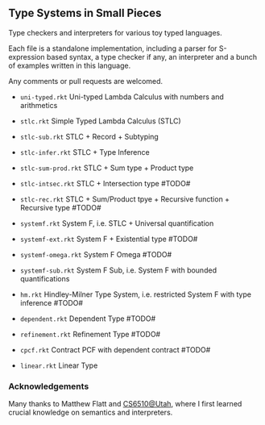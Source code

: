 ## Type Systems in Small Pieces

Type checkers and interpreters for various toy typed languages.

Each file is a standalone implementation, including a parser for S-expression based syntax, a type checker if any, an interpreter and a bunch of examples written in this language.

Any comments or pull requests are welcomed.

* `uni-typed.rkt` Uni-typed Lambda Calculus with numbers and arithmetics

* `stlc.rkt` Simple Typed Lambda Calculus (STLC)

* `stlc-sub.rkt` STLC + Record + Subtyping

* `stlc-infer.rkt` STLC + Type Inference

* `stlc-sum-prod.rkt` STLC + Sum type + Product type

* `stlc-intsec.rkt` STLC + Intersection type #TODO#

* `stlc-rec.rkt` STLC + Sum/Product tpye + Recursive function + Recursive type #TODO#

* `systemf.rkt` System F, i.e. STLC + Universal quantification

* `systemf-ext.rkt` System F + Existential type #TODO#

* `systemf-omega.rkt` System F Omega #TODO#

* `systemf-sub.rkt` System F Sub, i.e. System F with bounded quantifications

* `hm.rkt` Hindley-Milner Type System, i.e. restricted System F with type inference #TODO#

* `dependent.rkt` Dependent Type #TODO#

* `refinement.rkt` Refinement Type #TODO#

* `cpcf.rkt` Contract PCF with dependent contract #TODO#

* `linear.rkt` Linear Type

### Acknowledgements 
Many thanks to Matthew Flatt and [CS6510@Utah](http://www.eng.utah.edu/~cs6510/schedule.html), where I first learned crucial knowledge on semantics and interpreters.

